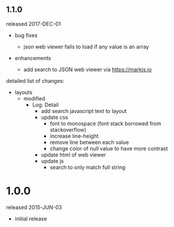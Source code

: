 ## 1.1.0 ##

released 2017-DEC-01

- bug fixes
	- json web viewer fails to load if any value is an array

- enhancements
	- add search to JSON web viewer via https://markjs.io

detailed list of changes:
- layouts
	- modified
		- Log: Detail
			- add search javascript text to layout
			- update css
				- font to monospace (font stack borrowed from stackoverflow)
				- increase line-height
				- remove line between each value
				- change color of null value to have more contrast
			- update html of web viewer
			- update js
				- search to only match full string


# 1.0.0 #

released 2015-JUN-03

- initial release
